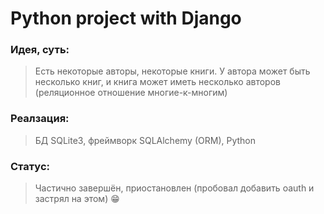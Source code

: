 # Python project with Django
### **Идея, суть:**
> Есть некоторые авторы, некоторые книги. У автора может быть несколько книг, и книга может иметь несколько авторов (реляционное отношение многие-к-многим)
### **Реалзация:**
> БД SQLite3, фреймворк SQLAlchemy (ORM), Python 
### **Статус:**
> Частично завершён, приостановлен (пробовал добавить oauth и застрял на этом)
:grin:
